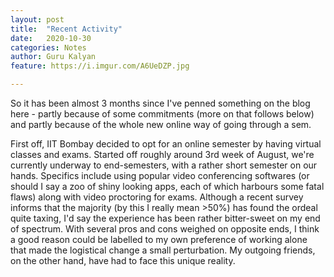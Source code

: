 ```yaml
---
layout: post
title:  "Recent Activity"
date:   2020-10-30
categories: Notes
author: Guru Kalyan
feature: https://i.imgur.com/A6UeDZP.jpg

---
```


So it has been almost 3 months since I've penned something on the blog here - partly because
of some commitments (more on that follows below) and partly because of the whole new
online way of going through a sem.

First off, IIT Bombay decided to opt for an online semester by having virtual classes and
exams. Started off roughly around 3rd week of August, we're currently underway to
end-semesters, with a rather short semester on our hands. Specifics include using popular video
conferencing softwares (or should I say a zoo of shiny looking apps, each of which harbours
some fatal flaws) along with video proctoring for exams. Although a recent survey informs that
the majority (by this I really mean >50%) has found the ordeal quite taxing, I'd say the experience
has been rather bitter-sweet on my end of spectrum. With several pros and cons weighed on opposite ends,
I think a good reason could be labelled to my own preference of working alone that made the logistical
change a small perturbation. My outgoing friends, on the other hand, have had to face this unique reality.
